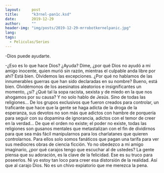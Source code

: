 ```yaml
---
layout:     post
title:      "k3rnel-pan1c.ksd"
date:       2019-12-29 
author:     ""
header-img: "img/posts/2019-12-29-mrrobotkernelpanic.jpg"
lang: 
tags:
  - Peliculas/Series
---
```


-Dios puede ayudarte.

-¿Eso es lo que hace Dios? ¿Ayuda? 
Dime, ¿por qué Dios no ayudó a mi amigo inocente, quien murió sin razón, mientras el culpable anda libre por ahí? Está bien. Olvidemos las excepciones.
¿Por qué no hablamos de las innumerables guerras que han sido declaradas en su nombre? Bueno, está bien. Olvidémonos de los asesinatos aleatorios e insignificantes un momento, ¿sí?
¿Qué tal la sopa racista, sexista y de miedo en la que nos ahogamos por su causa? Y no solo hablo de Jesús. Sino de todas las religiones… De los grupos exclusivos que fueron creados para controlar, un traficante que hace que la gente se haga adicta de la droga de la esperanza, sus devotos no son más que adictos con hambre de porquería para seguir con su dopamina de ignorancia, adictos con el temor de creer en la verdad… De que el orden no existe; el poder no existe, todas las religiones son gusanos mentales que metastalizan con el fin de dividirnos para que sea más fácil manipularnos para los charlatanes que quieren controlarnos. Para ellos solo somos fanáticos que pagan una tarifa para ver sus mediocres obras de ciencia ficción.
Yo no obedezco a mi amigo imaginario, ¿por qué carajos tengo que escuchar al de ustedes?
La gente piensa que su adoración, es la clave de la felicidad. Ese es su truco para poseerlos. Ni yo estoy tan loco para creer esa distorsión de la realidad.
Así que al carajo Dios. No es un chivo expiatorio que me merezca la pena.
